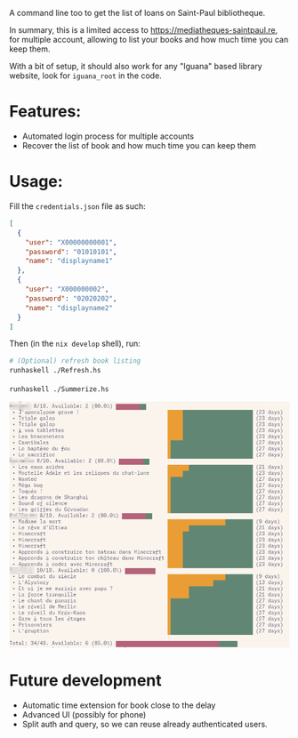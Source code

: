 A command line too to get the list of loans on Saint-Paul bibliotheque.

In summary, this is a limited access to https://mediatheques-saintpaul.re, for
multiple account, allowing to list your books and how much time you can keep
them.

With a bit of setup, it should also work for any "Iguana" based library website, look for `iguana_root` in the code.

# Features:

- Automated login process for multiple accounts
- Recover the list of book and how much time you can keep them

# Usage:

Fill the `credentials.json` file as such:

```json
[
  {
    "user": "X00000000001",
    "password": "01010101",
    "name": "displayname1"
  },
  {
    "user": "X000000002",
    "password": "02020202",
    "name": "displayname2"
  }
]
```

Then (in the `nix develop` shell), run:

```sh
# (Optional) refresh book listing
runhaskell ./Refresh.hs

runhaskell ./Summerize.hs
```

![](assets/example.png)

# Future development

- Automatic time extension for book close to the delay
- Advanced UI (possibly for phone)
- Split auth and query, so we can reuse already authenticated users.
